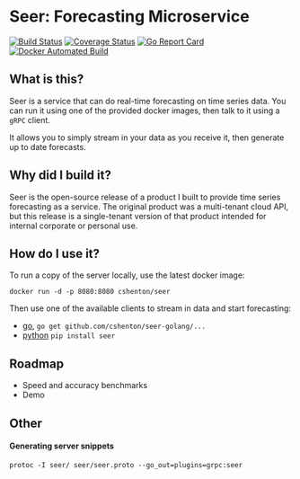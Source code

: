 # Seer: Forecasting Microservice
[![Build Status](https://travis-ci.org/cshenton/seer.svg?branch=master)](https://travis-ci.org/cshenton/seer)
[![Coverage Status](https://coveralls.io/repos/github/cshenton/seer/badge.svg?branch=master)](https://coveralls.io/github/cshenton/seer?branch=master)
[![Go Report Card](https://goreportcard.com/badge/github.com/cshenton/seer)](https://goreportcard.com/report/github.com/cshenton/seer)
[![Docker Automated Build](https://img.shields.io/docker/build/cshenton/seer.svg)](https://hub.docker.com/r/cshenton/seer/)


## What is this?

Seer is a service that can do real-time forecasting on time series data. You can
run it using one of the provided docker images, then talk to it using a `gRPC`
client.

It allows you to simply stream in your data as you receive it, then generate
up to date forecasts.


## Why did I build it?

Seer is the open-source release of a product I built to provide time series
forecasting as a service. The original product was a multi-tenant cloud API, but
this release is a single-tenant version of that product intended for internal
corporate or personal use.


## How do I use it?

To run a copy of the server locally, use the latest docker image:

```
docker run -d -p 8080:8080 cshenton/seer
```

Then use one of the available clients to stream in data and start forecasting:

- [go](https://github.com/cshenton/seer-golang), `go get github.com/cshenton/seer-golang/...`
- [python](https://github.com/cshenton/seer-python) `pip install seer`



## Roadmap

- Speed and accuracy benchmarks
- Demo


## Other

#### Generating server snippets
```
protoc -I seer/ seer/seer.proto --go_out=plugins=grpc:seer
```